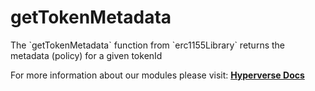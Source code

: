 # getTokenMetadata

<p> The `getTokenMetadata` function from `erc1155Library` returns the metadata (policy) for a given tokenId </p>

For more information about our modules please visit: [**Hyperverse Docs**](docs.hyperverse.dev)
